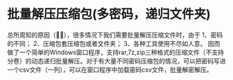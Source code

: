 # 批量解压压缩包(多密码，递归文件夹)
  总所周知的原因（🐍🐍），很多情况下我们需要批量解压压缩文件时，由于
  1、密码的不同；
  2、压缩包套压缩包或者文件夹；
  3、各种工具使用不尽如人意。
  因而做了一个简单的Windows窗口程序，支持rar,7z,zip三种格式的压缩文件（不支持分卷）的动态递归批量解压。对于有大量不同密码压缩包的情况，可以把密码写进一个csv文件（一列），可以在窗口程序中加载密码csv文件，批量解密解压。


